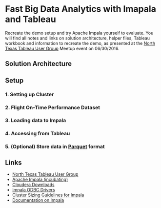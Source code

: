 # Fast Big Data Analytics with Imapala and Tableau

Recreate the demo setup and try Apache Impala yourself to evaluate.
You will find all notes and links on solution architecture, helper files, Tableau workbook
and information to recreate the demo, as presented at the
[North Texas Tableau User Group](http://www.meetup.com/North-Texas-Tableau-User-Group/events/231073378/)
Meetup event on 06/30/2016.

## Solution Architecture

## Setup

### 1. Setting up Cluster

### 2. Flight On-Time Performance Dataset

### 3. Loading data to Impala

### 4. Accessing from Tableau

### 5. (Optional) Store data in [Parquet](https://parquet.apache.org/) format

## Links
* [North Texas Tableau User Group](http://www.meetup.com/North-Texas-Tableau-User-Group/events/231073378/)
* [Apache Impala (incubating)](http://impala.io/)
* [Cloudera Downloads](http://www.cloudera.com/downloads.html)
* [Impala ODBC Drivers](http://www.cloudera.com/downloads/connectors/impala/odbc/2-5-33.html)
* [Cluster Sizing Guidelines for Impala](http://www.cloudera.com/documentation/enterprise/latest/topics/impala_cluster_sizing.html)
* [Documentation on Impala](http://www.cloudera.com/documentation/enterprise/latest/topics/impala.html)

